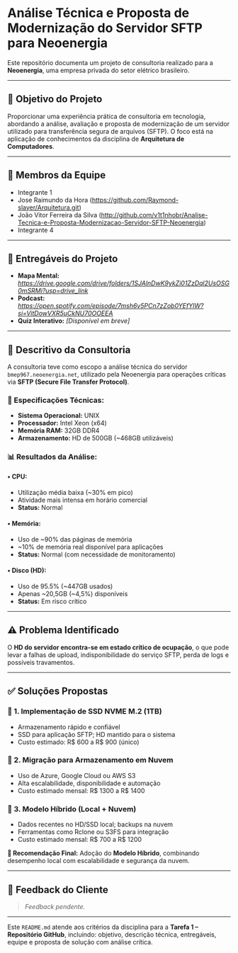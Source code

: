 # Análise Técnica e Proposta de Modernização do Servidor SFTP para Neoenergia

Este repositório documenta um projeto de consultoria realizado para a **Neoenergia**, uma empresa privada do setor elétrico brasileiro.

---

## 🎯 Objetivo do Projeto

Proporcionar uma experiência prática de consultoria em tecnologia, abordando a análise, avaliação e proposta de modernização de um servidor utilizado para transferência segura de arquivos (SFTP). O foco está na aplicação de conhecimentos da disciplina de **Arquitetura de Computadores**.

---

## 👥 Membros da Equipe

- Integrante 1  
- Jose Raimundo da Hora (https://github.com/Raymond-slayer/Arquitetura.git)
- João Vitor Ferreira da Silva (http://github.com/v1t1nhobr/Analise-Tecnica-e-Proposta-Modernizacao-Servidor-SFTP-Neoenergia)
- Integrante 4
  
---

## 📁 Entregáveis do Projeto

- **Mapa Mental:** *https://drive.google.com/drive/folders/1SJAlnDwK9ykZi01ZzDql2UsOSG0mSRMi?usp=drive_link*  
- **Podcast:** *https://open.spotify.com/episode/7msh6v5PCn7zZob0YEfYlW?si=VitDowVXR5uCkNU70OOEEA*  
- **Quiz Interativo:** *[Disponível em breve]*

---

## 🧩 Descritivo da Consultoria

A consultoria teve como escopo a análise técnica do servidor `bmep967.neoenergia.net`, utilizado pela Neoenergia para operações críticas via **SFTP (Secure File Transfer Protocol)**.

### 🔧 Especificações Técnicas:

- **Sistema Operacional:** UNIX  
- **Processador:** Intel Xeon (x64)  
- **Memória RAM:** 32GB DDR4  
- **Armazenamento:** HD de 500GB (~468GB utilizáveis)

### 📊 Resultados da Análise:

#### • CPU:
- Utilização média baixa (~30% em pico)
- Atividade mais intensa em horário comercial
- **Status:** Normal

#### • Memória:
- Uso de ~90% das páginas de memória
- ~10% de memória real disponível para aplicações
- **Status:** Normal (com necessidade de monitoramento)

#### • Disco (HD):
- Uso de 95.5% (~447GB usados)
- Apenas ~20,5GB (~4,5%) disponíveis
- **Status:** Em risco crítico

---

## ⚠️ Problema Identificado

O **HD do servidor encontra-se em estado crítico de ocupação**, o que pode levar a falhas de upload, indisponibilidade do serviço SFTP, perda de logs e possíveis travamentos.

---

## ✅ Soluções Propostas

### 🔹 1. **Implementação de SSD NVME M.2 (1TB)**
- Armazenamento rápido e confiável
- SSD para aplicação SFTP; HD mantido para o sistema
- Custo estimado: R$ 600 a R$ 900 (único)

### 🔹 2. **Migração para Armazenamento em Nuvem**
- Uso de Azure, Google Cloud ou AWS S3
- Alta escalabilidade, disponibilidade e automação
- Custo estimado mensal: R$ 1300 a R$ 1400

### 🔹 3. **Modelo Híbrido (Local + Nuvem)**
- Dados recentes no HD/SSD local; backups na nuvem
- Ferramentas como Rclone ou S3FS para integração
- Custo estimado mensal: R$ 700 a R$ 1200

**📌 Recomendação Final:** Adoção do **Modelo Híbrido**, combinando desempenho local com escalabilidade e segurança da nuvem.

---

## 📝 Feedback do Cliente

> *Feedback pendente.*

---

Este `README.md` atende aos critérios da disciplina para a **Tarefa 1 – Repositório GitHub**, incluindo: objetivo, descrição técnica, entregáveis, equipe e proposta de solução com análise crítica.
